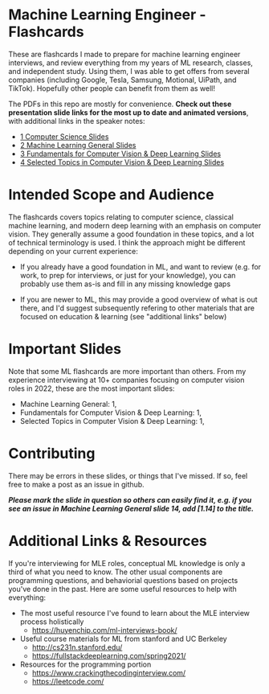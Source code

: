 # Machine Learning Engineer - Flashcards

These are flashcards I made to prepare for machine learning engineer interviews, and review everything from my years of ML research, classes, and independent study. Using them, I was able to get offers from several companies (including Google, Tesla, Samsung, Motional, UiPath, and TikTok). Hopefully other people can benefit from them as well!

The PDFs in this repo are mostly for convenience. __Check out these presentation slide links for the most up to date and animated versions__, with additional links in the speaker notes:

* [1 Computer Science Slides](https://docs.google.com/presentation/d/1uGIda3-VgQqzA3KQUDieiuPPF2-dJsH9-c1sRv0gfRs/edit?usp=sharing)
* [2 Machine Learning General Slides](https://docs.google.com/presentation/d/1qSOwBrjEmZTXQqNqB9XRAV7QsB6SJrLZ4pZBCkpvzyA/edit?usp=sharing)
* [3 Fundamentals for Computer Vision & Deep Learning Slides](https://docs.google.com/presentation/d/1Ru9UPxlXnx7FZ3bxcQ-SH9TB6nHtOflYYA1N_UMzv2g/edit?usp=sharing)
* [4 Selected Topics in Computer Vision & Deep Learning Slides](https://docs.google.com/presentation/d/1tWWiKR-GI3uO0QKU-CBfLdGOvSyv-pD8g_kjuZvm4Mc/edit?usp=sharing)

# Intended Scope and Audience

The flashcards covers topics relating to computer science, classical machine learning, and modern deep learning with an emphasis on computer vision. They generally assume a good foundation in these topics, and a lot of technical terminology is used. I think the approach might be different depending on your current experience:

* If you already have a good foundation in ML, and want to review (e.g. for work, to prep for interviews, or just for your knowledge), you can probably use them as-is and fill in any missing knowledge gaps

* If you are newer to ML, this may provide a good overview of what is out there, and I'd suggest subsequently refering to other materials that are focused on education & learning (see "additional links" below)

# Important Slides

Note that some ML flashcards are more important than others. From my experience interviewing at 10+ companies focusing on computer vision roles in 2022, these are the most important slides:

* Machine Learning General: 1,
* Fundamentals for Computer Vision & Deep Learning: 1,
* Selected Topics in Computer Vision & Deep Learning: 1,

# Contributing

There may be errors in these slides, or things that I've missed. If so, feel free to make a post as an issue in github.

__*Please mark the slide in question so others can easily find it, e.g. if you see an issue in Machine Learning General slide 14, add [1.14] to the title.*__

# Additional Links & Resources

If you're interviewing for MLE roles, conceptual ML knowledge is only a third of what you need to know. The other usual components are programming questions, and behaviorial questions based on projects you've done in the past. Here are some useful resources to help with everything:

* The most useful resource I've found to learn about the MLE interview process holistically
  * https://huyenchip.com/ml-interviews-book/
* Useful course materials for ML from stanford and UC Berkeley
  * http://cs231n.stanford.edu/
  * https://fullstackdeeplearning.com/spring2021/
* Resources for the programming portion
  * https://www.crackingthecodinginterview.com/
  * https://leetcode.com/


